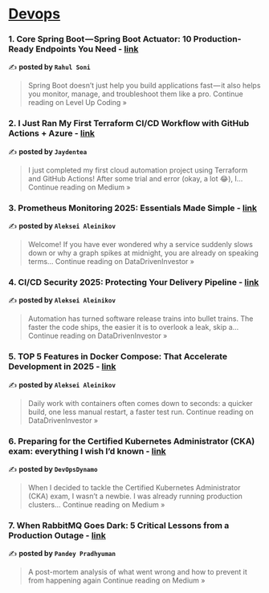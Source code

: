 
<h1><a href=https://medium.com/tag/devops/recommended target="_blank" rel="noopener noreferrer">Devops</a></h1>
<h3>1.  Core Spring Boot — Spring Boot Actuator: 10 Production-Ready Endpoints You Need - <a href="https://levelup.gitconnected.com/core-spring-boot-spring-boot-actuator-10-production-ready-endpoints-you-need-d108fc9cac7b?source=rss------devops-5" target="_blank" rel="noopener noreferrer">link</a></h3>

✍️ **posted by `Rahul Soni`**

<blockquote>Spring Boot doesn’t just help you build applications fast — it also helps you monitor, manage, and troubleshoot them like a pro.
Continue reading on Level Up Coding »</blockquote>

<h3>2.  I Just Ran My First Terraform CI/CD Workflow with GitHub Actions + Azure - <a href="https://medium.com/@jaydentea2/i-just-ran-my-first-terraform-ci-cd-workflow-with-github-actions-azure-2063573732e6?source=rss------devops-5" target="_blank" rel="noopener noreferrer">link</a></h3>

✍️ **posted by `Jaydentea`**

<blockquote>I just completed my first cloud automation project using Terraform and GitHub Actions! After some trial and error (okay, a lot 😂), I…
Continue reading on Medium »</blockquote>

<h3>3. Prometheus Monitoring 2025: Essentials Made Simple - <a href="https://medium.datadriveninvestor.com/prometheus-monitoring-2025-essentials-made-simple-2f2cc4f76adf?source=rss------devops-5" target="_blank" rel="noopener noreferrer">link</a></h3>

✍️ **posted by `Aleksei Aleinikov`**

<blockquote>Welcome! If you have ever wondered why a service suddenly slows down or why a graph spikes at midnight, you are already on speaking terms…
Continue reading on DataDrivenInvestor »</blockquote>

<h3>4. CI/CD Security 2025: Protecting Your Delivery Pipeline - <a href="https://medium.datadriveninvestor.com/ci-cd-security-2025-protecting-your-delivery-pipeline-6bdb86ceef14?source=rss------devops-5" target="_blank" rel="noopener noreferrer">link</a></h3>

✍️ **posted by `Aleksei Aleinikov`**

<blockquote>Automation has turned software release trains into bullet trains. The faster the code ships, the easier it is to overlook a leak, skip a…
Continue reading on DataDrivenInvestor »</blockquote>

<h3>5. TOP 5 Features in Docker Compose: That Accelerate Development in 2025 - <a href="https://medium.datadriveninvestor.com/top-5-features-in-docker-compose-that-accelerate-development-in-2025-879858ed05c3?source=rss------devops-5" target="_blank" rel="noopener noreferrer">link</a></h3>

✍️ **posted by `Aleksei Aleinikov`**

<blockquote>Daily work with containers often comes down to seconds: a quicker build, one less manual restart, a faster test run.
Continue reading on DataDrivenInvestor »</blockquote>

<h3>6. Preparing for the Certified Kubernetes Administrator (CKA) exam: everything I wish I’d known - <a href="https://medium.com/@DynamoDevOps/preparing-for-the-certified-kubernetes-administrator-cka-exam-everything-i-wish-id-known-6ef6723a7a18?source=rss------devops-5" target="_blank" rel="noopener noreferrer">link</a></h3>

✍️ **posted by `DevOpsDynamo`**

<blockquote>When I decided to tackle the Certified Kubernetes Administrator (CKA) exam, I wasn’t a newbie. I was already running production clusters…
Continue reading on Medium »</blockquote>

<h3>7. When RabbitMQ Goes Dark: 5 Critical Lessons from a Production Outage - <a href="https://medium.com/@pandey.pradhyuman139/when-rabbitmq-goes-dark-5-critical-lessons-from-a-production-outage-46443081aa15?source=rss------devops-5" target="_blank" rel="noopener noreferrer">link</a></h3>

✍️ **posted by `Pandey Pradhyuman`**

<blockquote>A post-mortem analysis of what went wrong and how to prevent it from happening again
Continue reading on Medium »</blockquote>

